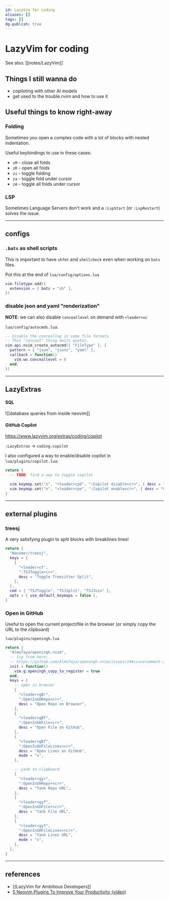 ```yaml
---
id: LazyVim for coding
aliases: []
tags: []
dg-publish: true
---
```


# LazyVim for coding

See also: [[notes/LazyVim]]

## Things I still wanna do

- copiloting with other AI models
- get used to the trouble.nvim and how to use it

## Useful things to know right-away

### Folding

Sometimes you open a complex code with a lot of blocks with nested indentation.

Useful keybindings to use in these cases:

- `zM` - close all folds
- `zR` - open all folds
- `zi` - toggle folding
- `za` - toggle fold under cursor
- `zA` - toggle all folds under cursor

### LSP

Sometimes Language Servers don't work and a `:LspStart` (or `:LspRestart`) solves the issue.

---

## configs

### `.bats` as shell scripts

This is important to have `shfmt` and `shellcheck` even when working on `bats` files.

Put this at the end of `lua/config/options.lua`

```lua
vim.filetype.add({
  extension = { bats = "sh" },
})
```

### disable json and yaml "renderization"

**NOTE**: we can also disable `conceallevel` on demand with `<leader>uc`

`lua/config/autocmds.lua`:

```lua
-- Disable the concealing in some file formats
-- This "conceal" thing omits quotes.
vim.api.nvim_create_autocmd({ "FileType" }, {
  pattern = { "json", "jsonc", "yaml" },
  callback = function()
    vim.wo.conceallevel = 0
  end,
})
```

---

## LazyExtras

#### SQL

![[database queries from inside neovim]]

#### GitHub Copilot

<https://www.lazyvim.org/extras/coding/copilot>

`:LazyExtras` -> `coding.copilot`

I also configured a way to enable/disable copilot in `lua/plugins/copilot.lua`:

```lua
return {
  -- TODO: find a way to toggle copilot

  vim.keymap.set("n", "<leader>cpd", ":Copilot disable<cr>", { desc = "GitHub Copilot Disable" }),
  vim.keymap.set("n", "<leader>cpe", ":Copilot enable<cr>", { desc = "GitHub Copilot Enable" }),
}
```

---

## external plugins

### treesj

A very satisfying plugin to split blocks with breaklines lines!

```lua
return {
  "Wansmer/treesj",
  keys = {
    {
      "<leader>ct",
      ":TSJToggle<cr>",
      desc = "Toggle Treesitter Split",
    },
  },
  cmd = { "TSJToggle", "TSJSplit", "TSJJoin" },
  opts = { use_default_keymaps = false },
}
```

### Open in GitHub

Useful to open the current project/file in the browser (or simply copy the URL to the clipboard)

`lua/plugins/openingh.lua`

```lua
return {
  "Almo7aya/openingh.nvim",
  -- tip from here:
  -- https://github.com/Almo7aya/openingh.nvim/issues/24#issuecomment-2212536651
  init = function()
    vim.g.openingh_copy_to_register = true
  end,
  keys = {
    -- open in browser
    {
      "<leader>gBr",
      ":OpenInGHRepo<cr>",
      desc = "Open Repo on Browser",
    },
    {
      "<leader>gBf",
      ":OpenInGHFile<cr>",
      desc = "Open File on GitHub",
    },
    {
      "<leader>gBf",
      ":OpenInGHFileLines<cr>",
      desc = "Open Lines on GitHub",
      mode = "v",
    },

    -- yank to clipboard
    {
      "<leader>gyr",
      ":OpenInGHRepo+<cr>",
      desc = "Yank Repo URL",
    },
    {
      "<leader>gyf",
      ":OpenInGHFile+<cr>",
      desc = "Yank File URL",
    },
    {
      "<leader>gyf",
      ":OpenInGHFileLines+<cr>",
      desc = "Yank Lines URL",
      mode = "v",
    },
  },
}

```

---

## references

- [[LazyVim for Ambitious Developers]]
- [5 Neovim Plugins To Improve Your Productivity (video)](https://www.youtube.com/watch?v=NJDu_53T_4M)

